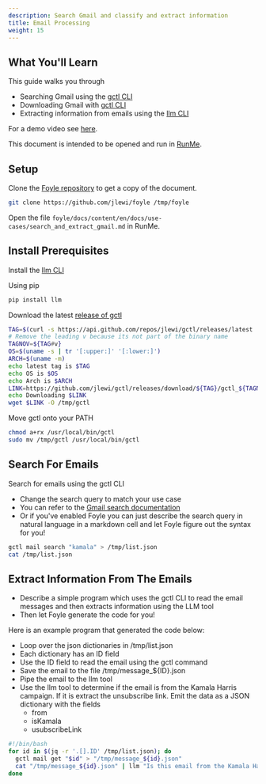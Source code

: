 ```yaml
---
description: Search Gmail and classify and extract information
title: Email Processing
weight: 15
---
```


## What You'll Learn

This guide walks you through

* Searching Gmail using the [gctl CLI](https://github.com/jlewi/gctl)
* Downloading Gmail with [gctl CLI](https://github.com/jlewi/gctl)
* Extracting information from emails using the [llm CLI](https://github.com/simonw/llm)

For a demo video see [here](https://x.com/jeremylewi/status/1830662143374696738).

This document is intended to be opened and run in [RunMe](https://runme.dev/).

## Setup

Clone the [Foyle repository](https://github.com/jlewi/foyle) to get a copy of the document.

```sh
git clone https://github.com/jlewi/foyle /tmp/foyle
```

Open the file `foyle/docs/content/en/docs/use-cases/search_and_extract_gmail.md` in RunMe.

## Install Prerequisites

Install the [llm CLI](https://github.com/simonw/llm)

Using pip

```sh
pip install llm
```

Download the latest [release of gctl](https://github.com/jlewi/gctl/releases/latest)

```sh
TAG=$(curl -s https://api.github.com/repos/jlewi/gctl/releases/latest | jq -r '.tag_name')
# Remove the leading v because its not part of the binary name
TAGNOV=${TAG#v}
OS=$(uname -s | tr '[:upper:]' '[:lower:]')
ARCH=$(uname -m)
echo latest tag is $TAG
echo OS is $OS
echo Arch is $ARCH
LINK=https://github.com/jlewi/gctl/releases/download/${TAG}/gctl_${TAGNOV}_${OS}_${ARCH}
echo Downloading $LINK
wget $LINK -O /tmp/gctl
```

Move gctl onto your PATH

```bash
chmod a+rx /usr/local/bin/gctl
sudo mv /tmp/gctl /usr/local/bin/gctl
```

## Search For Emails

Search for emails using the gctl CLI

* Change the search query to match your use case
* You can refer to the [Gmail search documentation](https://developers.google.com/gmail/api/guides/filtering)
* Or if you've enabled Foyle you can just describe the search query in natural language in a markdown cell and let Foyle figure out
   the syntax for you!

```bash
gctl mail search "kamala" > /tmp/list.json
cat /tmp/list.json
```

## Extract Information From The Emails

* Describe a simple program which uses the gctl CLI to read the email messages and then extracts information using the LLM tool
* Then let Foyle generate the code for you!

Here is an example program that generated the code below:

* Loop over the json dictionaries in /tmp/list.json
* Each dictionary has an ID field
* Use the ID field to read the email using the gctl command
* Save the email to the file /tmp/message_${ID}.json
* Pipe the email to the llm tool
* Use the llm tool to determine if the email is from the Kamala Harris campaign. If it is extract the unsubscribe link. Emit the data as a JSON dictionary with the fields
   * from
   * isKamala
   * usubscribeLink

```bash
#!/bin/bash
for id in $(jq -r '.[].ID' /tmp/list.json); do
  gctl mail get "$id" > "/tmp/message_${id}.json"
  cat "/tmp/message_${id}.json" | llm "Is this email from the Kamala Harris campaign? If yes, extract the unsubscribe link. Output a JSON with fields: from, isKamala (true/false), unsubscribeLink (or null if not found)" 
done
```